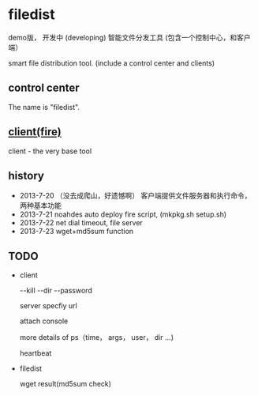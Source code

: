 filedist
========
demo版， 开发中 (developing)
智能文件分发工具 (包含一个控制中心，和客户端）

smart file distribution tool. (include a control center and clients)

## control center
The name is "filedist".

## [client(fire)](fire/README.md)
client - the very base tool

## history
- 2013-7-20 （没去成爬山，好遗憾啊） 客户端提供文件服务器和执行命令，两种基本功能
- 2013-7-21  noahdes auto deploy fire script, (mkpkg.sh setup.sh)
- 2013-7-22  net dial timeout, file server
- 2013-7-23  wget+md5sum function

## TODO
- client

	--kill
	--dir
	--password
	
	server specfiy url
	
	attach console
	
	more details of ps（time， args， user， dir ...)

    heartbeat

- filedist

    wget result(md5sum check)
